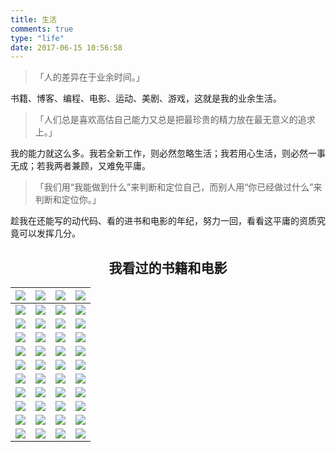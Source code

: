 ```yaml
---
title: 生活
comments: true
type: "life"
date: 2017-06-15 10:56:58
---
```


<div class="pr"></div>

> 「人的差异在于业余时间。」

书籍、博客、编程、电影、运动、美剧、游戏，这就是我的业余生活。

> 「人们总是喜欢高估自己能力又总是把最珍贵的精力放在最无意义的追求上。」

我的能力就这么多。我若全新工作，则必然忽略生活；我若用心生活，则必然一事无成；若我两者兼顾，又难免平庸。

> 「我们用“我能做到什么”来判断和定位自己，而别人用“你已经做过什么”来判断和定位你。」

趁我在还能写的动代码、看的进书和电影的年纪，努力一回，看看这平庸的资质究竟可以发挥几分。

<div class="pr"></div>

## <center>我看过的书籍和电影</center>
| [![](https://img3.doubanio.com/view/movie_poster_cover/lpst/public/p2355555424.jpg)](https://movie.douban.com/subject/25977027/ "小姐 / 아가씨") | [![](https://img1.doubanio.com/view/movie_poster_cover/lpst/public/p2360940399.jpg)](https://movie.douban.com/subject/25986180/ "釜山行 / 부산행") | [![](https://img3.doubanio.com/view/movie_poster_cover/lpst/public/p887024730.jpg)](https://movie.douban.com/subject/1793903/ "幻影凶间 / 1408") | [![](https://img3.doubanio.com/view/movie_poster_cover/lpst/public/p2457983084.jpg)](https://movie.douban.com/subject/26387939/ "摔跤吧！爸爸 / Dangal") |
| :--------------------------------------: | :--------------------------------------: | :--------------------------------------: | :--------------------------------------: |
| [![](https://img3.doubanio.com/view/movie_poster_cover/lpst/public/p2309264172.jpg)](https://movie.douban.com/subject/3718279/ "死侍 / Deadpool") | [![](https://img3.doubanio.com/view/movie_poster_cover/lpst/public/p2388501883.jpg)](https://movie.douban.com/subject/3025375/ "奇异博士 / Doctor Strange") | [![](https://img1.doubanio.com/view/movie_poster_cover/lpst/public/p1910926158.jpg)](https://movie.douban.com/subject/1292000/ "搏击俱乐部 / Fight Club") | [![](https://img3.doubanio.com/view/movie_poster_cover/lpst/public/p2221768894.jpg)](https://movie.douban.com/subject/21318488/ "消失的爱人 / Gone Girl") |
| [![](https://img3.doubanio.com/view/movie_poster_cover/lpst/public/p453720880.jpg)](https://movie.douban.com/subject/1297192/ "致命ID / Identity") | [![](https://img3.doubanio.com/view/movie_poster_cover/lpst/public/p513344864.jpg)](https://movie.douban.com/subject/3541415/ "盗梦空间 / Inception") | [![](https://img3.doubanio.com/view/movie_poster_cover/lpst/public/p2306653420.jpg)](https://movie.douban.com/subject/11589036/ "功夫熊猫3 / Kung Fu Panda 3") | [![](https://img3.doubanio.com/view/movie_poster_cover/lpst/public/p2070570432.jpg)](https://movie.douban.com/subject/20506276/ "女子监狱 / 第一季 Orange Is the New Black Season 1") |
| [![](https://img3.doubanio.com/view/movie_poster_cover/lpst/public/p2388018826.jpg)](https://movie.douban.com/subject/26766869/ "鹬 / Piper") | [![](https://img3.doubanio.com/view/movie_poster_cover/lpst/public/p2410512421.jpg)](https://movie.douban.com/subject/26733371/ "地球脉动 / 第二季 Planet Earth Season 2") | [![](https://img3.doubanio.com/view/movie_poster_cover/lpst/public/p2299823043.jpg)](https://movie.douban.com/subject/25920885/ "神探夏洛克：可恶的新娘 / Sherlock: The Abominable Bride") | [![](https://img1.doubanio.com/view/movie_poster_cover/lpst/public/p1832875827.jpg)](https://movie.douban.com/subject/2334904/ "禁闭岛 / Shutter Island") |
| [![](https://img3.doubanio.com/view/movie_poster_cover/lpst/public/p1729944511.jpg)](https://movie.douban.com/subject/2117898/ "寂静岭2 / Silent Hill: Revelation 3D") | [![](https://img3.doubanio.com/view/movie_poster_cover/lpst/public/p1323381020.jpg)](https://movie.douban.com/subject/3143676/ "林中小屋 / The Cabin in the Woods") | [![](https://img3.doubanio.com/view/movie_poster_cover/lpst/public/p2360924286.jpg)](https://movie.douban.com/subject/24860563/ "招魂2 / The Conjuring 2") | [![](https://img3.doubanio.com/view/movie_poster_cover/lpst/public/p480383375.jpg)](https://movie.douban.com/subject/1780330/ "致命魔术 / The Prestige") |
| [![](https://img3.doubanio.com/view/movie_poster_cover/lpst/public/p480747492.jpg)](https://movie.douban.com/subject/1292052/ "肖申克的救赎 / The Shawshank Redemption") | [![](https://img3.doubanio.com/view/movie_poster_cover/lpst/public/p810384382.jpg)](https://movie.douban.com/subject/1418752/ "万能钥匙 / The Skeleton Key") | [![](https://img3.doubanio.com/view/movie_poster_cover/lpst/public/p462470694.jpg)](https://movie.douban.com/subject/3011051/ "恐怖游轮 / Triangle") | [![](https://img3.doubanio.com/view/movie_poster_cover/lpst/public/p2352321614.jpg)](https://movie.douban.com/subject/25786060/ "X战警：天启 / X-Men: Apocalypse") |
| [![](https://img1.doubanio.com/view/movie_poster_cover/lpst/public/p2315672647.jpg)](https://movie.douban.com/subject/25662329/ "疯狂动物城 / Zootopia") | [![](https://img3.doubanio.com/view/movie_poster_cover/lpst/public/p2374045871.jpg)](https://movie.douban.com/subject/26726098/ "他是龙 / Он - дракон") | [![](https://img1.doubanio.com/view/movie_poster_cover/lpst/public/p2388697339.jpg)](https://movie.douban.com/subject/26740585/ "陈二狗的妖孽人生 / 第一季") | [![](https://img3.doubanio.com/view/movie_poster_cover/lpst/public/p2404604903.jpg)](https://movie.douban.com/subject/26298935/ "鬼吹灯之精绝古城") |
| [![](https://img3.doubanio.com/view/movie_poster_cover/lpst/public/p2455156816.jpg)](https://movie.douban.com/subject/25884801/ "记忆大师") | [![](https://img1.doubanio.com/view/movie_poster_cover/lpst/public/p2395733377.jpg)](https://movie.douban.com/subject/26683290/ "你的名字。 / 君の名は。") | [![](https://img3.doubanio.com/view/movie_poster_cover/lpst/public/p2367257940.jpg)](https://movie.douban.com/subject/26802975/ "余罪 / 第二季") | [![](https://img1.doubanio.com/view/movie_poster_cover/lpst/public/p2292976849.jpg)](https://movie.douban.com/subject/24751756/ "老炮儿") |
| [![](https://img3.doubanio.com/view/movie_poster_cover/lpst/public/p2380677316.jpg)](https://movie.douban.com/subject/25815034/ "湄公河行动") | [![](https://img3.doubanio.com/view/movie_poster_cover/lpst/public/p2327507180.jpg)](https://movie.douban.com/subject/26741568/ "我的恐怖妻子 / 僕のヤバイ妻") | [![](https://img1.doubanio.com/view/movie_poster_cover/lpst/public/p2209113677.jpg)](https://movie.douban.com/subject/5965670/ "潜行狙击 / 潛行狙擊") | [![](https://img1.doubanio.com/view/movie_poster_cover/lpst/public/p500548437.jpg)](https://movie.douban.com/subject/4237879/ "人在囧途") |
| [![](https://img1.doubanio.com/view/movie_poster_cover/lpst/public/p1349162079.jpg)](https://movie.douban.com/subject/2027938/ "神探") | [![](https://img1.doubanio.com/view/movie_poster_cover/lpst/public/p2369022569.jpg)](https://movie.douban.com/subject/26336253/ "使徒行者") | [![](https://img1.doubanio.com/view/movie_poster_cover/lpst/public/p2327947377.jpg)](https://movie.douban.com/subject/26265170/ "树大招风 / 樹大招風") | [![](https://img3.doubanio.com/view/movie_poster_cover/lpst/public/p2221539583.jpg)](https://movie.douban.com/subject/25994712/ "伪装者") |
| [![](https://img3.doubanio.com/view/movie_poster_cover/lpst/public/p1334122023.jpg)](https://movie.douban.com/subject/3882715/ "武林外传") | [![](https://img1.doubanio.com/view/movie_poster_cover/lpst/public/p2475060299.jpg)](https://movie.douban.com/subject/26035290/ "悟空传") | [![](https://img3.doubanio.com/view/movie_poster_cover/lpst/public/p2264377763.jpg)](https://movie.douban.com/subject/25964071/ "夏洛特烦恼") | [![](https://img3.doubanio.com/view/movie_poster_cover/lpst/public/p2322954776.jpg)](https://movie.douban.com/subject/11598977/ "叶问3") |


